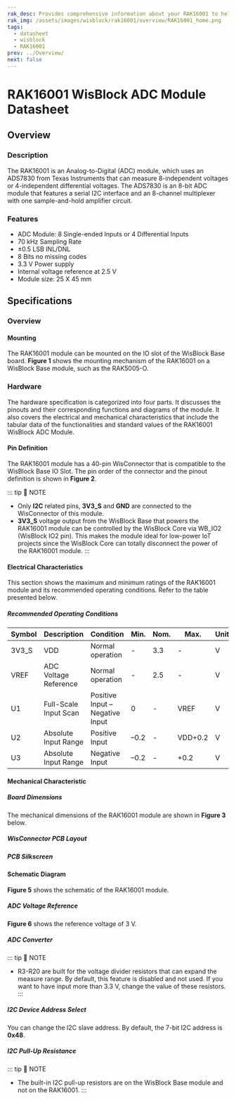 ```yaml
---
rak_desc: Provides comprehensive information about your RAK16001 to help you use it. This information includes technical specifications, characteristics, and requirements, and it also discusses the device components.
rak_img: /assets/images/wisblock/rak16001/overview/RAK16001_home.png
tags:
  - datasheet
  - wisblock
  - RAK16001
prev: ../Overview/
next: false
---
```


# RAK16001 WisBlock ADC Module Datasheet

## Overview

### Description

The RAK16001 is an Analog-to-Digital (ADC) module, which uses an ADS7830 from Texas Instruments that can measure 8-independent voltages or 4-independent differential voltages. The ADS7830 is an 8-bit ADC module that features a serial I2C interface and an 8-channel multiplexer with one sample-and-hold amplifier circuit.

### Features

- ADC Module: 8 Single-ended Inputs or 4 Differential Inputs
- 70&nbsp;kHz Sampling Rate
- ±0.5&nbsp;LSB INL/DNL
- 8 Bits no missing codes
- 3.3&nbsp;V Power supply
- Internal voltage reference at 2.5&nbsp;V
- Module size: 25 X 45&nbsp;mm

## Specifications

### Overview

#### Mounting

The RAK16001 module can be mounted on the IO slot of the WisBlock Base board. **Figure 1** shows the mounting mechanism of the RAK16001 on a WisBlock Base module, such as the RAK5005-O.

<rk-img
  src="/assets/images/wisblock/rak16001/datasheet/mounting-mechanism.png"
  width="60%"
  caption="RAK16001 mounting mechanism on a WisBlock Base module"
/>

### Hardware

The hardware specification is categorized into four parts. It discusses the pinouts and their corresponding functions and diagrams of the module. It also covers the electrical and mechanical characteristics that include the tabular data of the functionalities and standard values of the RAK16001 WisBlock ADC Module.

#### Pin Definition

The RAK16001 module has a 40-pin WisConnector that is compatible to the WisBlock Base IO Slot. The pin order of the connector and the pinout definition is shown in **Figure 2**. 

<rk-img
  src="/assets/images/wisblock/rak16001/datasheet/rak16001_pinout.svg"
  width="70%"
  caption="RAK16001 Pinout Diagram"
/>

::: tip 📝 NOTE
- Only **I2C** related pins, **3V3_S** and **GND** are connected to the WisConnector of this module.
- **3V3_S** voltage output from the WisBlock Base that powers the RAK16001 module can be controlled by the WisBlock Core via WB_IO2 (WisBlock IO2 pin). This makes the module ideal for low-power IoT projects since the WisBlock Core can totally disconnect the power of the RAK16001 module.
:::  

#### Electrical Characteristics

This section shows the maximum and minimum ratings of the RAK16001 module and its recommended operating conditions. Refer to the table presented below.

##### Recommended Operating Conditions

| Symbol | Description            | Condition                       | Min. | Nom. | Max.    | Unit |
| ------ | -----------------------| --------------------------------| ---- | -----| ------- | ---- |
| 3V3_S  | VDD                    | Normal operation                | -    | 3.3  | -       | V    |
| VREF   | ADC Voltage Reference  | Normal operation                | -    | 2.5  | -       | V    |
| U1     | Full-Scale Input Scan  | Positive Input – Negative Input | 0    | -    | VREF    | V    |
| U2     | Absolute Input Range   | Positive Input                  | –0.2 | -    | VDD+0.2 | V    |
| U3     | Absolute Input Range   | Negative Input                  | –0.2 | -    | +0.2    | V    |


#### Mechanical Characteristic

##### Board Dimensions

The mechanical dimensions of the RAK16001 module are shown in **Figure 3** below.

<rk-img
  src="/assets/images/wisblock/rak16001/datasheet/mechanical-dimensions.png"
  width="75%"
  caption="RAK16001 Mechanical Dimensions"
/>

##### WisConnector PCB Layout

<rk-img
  src="/assets/images/wisblock/rak16001/datasheet/wisconnector-pcb.png"
  width="100%"
  caption="WisConnector PCB footprint and recommendations"
/>

##### PCB Silkscreen

<rk-img
  src="/assets/images/wisblock/rak16001/datasheet/silkscreen.png"
  width="30%"
  caption="RAK16001 PCB Silkscreen"
/>

#### Schematic Diagram

**Figure 5** shows the schematic of the RAK16001 module.

<rk-img
  src="/assets/images/wisblock/rak16001/datasheet/rak16001-schematic.png"
  width="100%"
  caption="RAK16001 WisBlock Module Schematics"
/>

##### ADC Voltage Reference

**Figure 6** shows the reference voltage of 3&nbsp;V.

<rk-img
  src="/assets/images/wisblock/rak16001/datasheet/voltage-ref.png"
  width="35%"
  caption="RAK16001 ADC Voltage Reference"
/>

##### ADC Converter

<rk-img
  src="/assets/images/wisblock/rak16001/datasheet/adc-converter.png"
  width="70%"
  caption="RAK16001 ADC Converter"
/>

::: tip 📝 NOTE
- R3-R20 are built for the voltage divider resistors that can expand the measure range. By default, this feature is disabled and not used. If you want to have input more than 3.3&nbsp;V, change the value of these resistors.
:::

##### I2C Device Address Select

You can change the I2C slave address. By default, the 7-bit I2C address is **0x48**.

<rk-img
  src="/assets/images/wisblock/rak16001/datasheet/i2c-select.png"
  width="20%"
  caption="RAK16001 I2C Address Select"
/>

##### I2C Pull-Up Resistance

<rk-img
  src="/assets/images/wisblock/rak16001/datasheet/i2c-pullup.png"
  width="30%"
  caption="RAK16001 I2C Pull-up Resistance"
/>

::: tip 📝 NOTE
- The built-in I2C pull-up resistors are on the WisBlock Base module and not on the RAK16001.
:::

